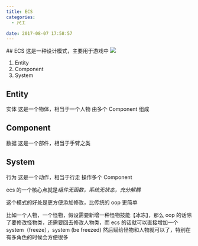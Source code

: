 ```yaml
---
title: ECS
categories:
  - 尺工

date: 2017-08-07 17:58:57
---
```


<p></p>
<!-- more -->
## ECS
这是一种设计模式，主要用于游戏中
<img src="https://img.yuicer.com/photos/ow.png">

1. Entity
2. Component
3. System

## Entity

实体
这是一个物体，相当于一个人物
由多个 Component 组成

## Component

数据
这是一个部件，相当于手臂之类

## System

行为
这是一个动作，相当于行走
操作多个 Component

ecs 的一个核心点就是*组件无函数，系统无状态，充分解耦*

这个模式的好处是更方便添加修改，比传统的 oop 更简单

比如一个人物，一个怪物，假设需要新增一种怪物技能【冰冻】，那么 oop 的话除了要修改怪物类，还需要回去修改人物类，而 ecs 的话就可以直接增加一个 system（freeze），system (be freezed) 然后赋给怪物和人物就可以了，特别在有多角色的时候会方便很多
